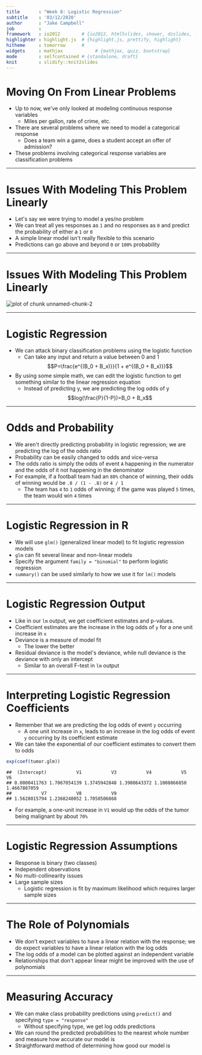 ```yaml
---
title       : "Week 8: Logistic Regression"
subtitle    : '03/12/2020'
author      : "Jake Campbell"
job         : 
framework   : io2012        # {io2012, html5slides, shower, dzslides, ...}
highlighter : highlight.js  # {highlight.js, prettify, highlight}
hitheme     : tomorrow      # 
widgets     : mathjax            # {mathjax, quiz, bootstrap}
mode        : selfcontained # {standalone, draft}
knit        : slidify::knit2slides
---
```




# Moving On From Linear Problems

- Up to now, we've only looked at modeling continuous response variables
  + Miles per gallon, rate of crime, etc.
- There are several problems where we need to model a categorical response
  + Does a team win a game, does a student accept an offer of admission?
- These problems involving categorical response variables are classification problems

---

# Issues With Modeling This Problem Linearly

- Let's say we were trying to model a yes/no problem
- We can treat all yes responses as `1` and no responses as `0` and predict the probability of either a `1` or `0`
- A simple linear model isn't really flexible to this scenario
- Predictions can go above and beyond `0` or `100%` probability

---

# Issues With Modeling This Problem Linearly

<img src="assets/fig/unnamed-chunk-2-1.png" title="plot of chunk unnamed-chunk-2" alt="plot of chunk unnamed-chunk-2" style="display: block; margin: auto;" />

---

# Logistic Regression

- We can attack binary classification problems using the logistic function
  + Can take any input and return a value between 0 and 1
  $$P=\frac{e^{(B_0 + B_x)}}{1 + e^{(B_0 + B_x)}}$$
- By using some simple math, we can edit the logistic function to get something similar to the linear regression equation
  + Instead of predicting y, we are predicting the log odds of y
  $$log(\frac{P}{1-P})=B_0 + B_x$$

---

# Odds and Probability

- We aren't directly predicting probability in logistic regression; we are predicting the log of the odds ratio
- Probability can be easily changed to odds and vice-versa
- The odds ratio is simply the odds of event `A` happening in the numerator and the odds of it not happening in the denominator
- For example, if a football team had an `80%` chance of winning, their odds of winning would be `.8 / (1 - .8)` or `4 / 1`
  + The team has `4` to `1` odds of winning; if the game was played `5` times, the team would win `4` times

---

# Logistic Regression in R

- We will use `glm()` (generalized linear model) to fit logistic regression models
- `glm` can fit several linear and non-linear models
- Specify the argument `family = "binomial"` to perform logistic regression
- `summary()` can be used similarly to how we use it for `lm()` models

---

# Logistic Regression Output

- Like in our `lm` output, we get coefficient estimates and p-values.
- Coefficient estimates are the increase in the log odds of `y` for a one unit increase in `x`
- Deviance is a measure of model fit
  + The lower the better
- Residual deviance is the model's deviance, while null deviance is the deviance with only an intercept
  + Similar to an overall F-test in `lm` output


---

# Interpreting Logistic Regression Coefficients

- Remember that we are predicting the log odds of event `y` occurring
  + A one unit increase in `x`, leads to an increase in the log odds of event `y` occurring by its coefficient estimate
- We can take the exponential of our coefficient estimates to convert them to odds

```r
exp(coef(tumor.glm))
```

```
##  (Intercept)           V1           V3           V4           V5           V6 
## 0.0000411763 1.7067054139 1.3745942848 1.3908643372 1.1008866850 1.4667887059 
##           V7           V8           V9 
## 1.5628015794 1.2368248052 1.7058506868
```
- For example, a one-unit increase in `V1` would up the odds of the tumor being malignant by about `70%`

---

# Logistic Regression Assumptions

- Response is binary (two classes)
- Independent observations
- No multi-collinearity issues
- Large sample sizes
  + Logistic regression is fit by maximum likelihood which requires larger sample sizes

---

# The Role of Polynomials

- We don't expect variables to have a linear relation with the response; we do expect variables to have a linear relation with the log odds
- The log odds of a model can be plotted against an independent variable
- Relationships that don't appear linear might be improved with the use of polynomials

---

# Measuring Accuracy

- We can make class probability predictions using `predict()` and specifying `type = "response"`
  + Without specifying type, we get log odds predictions
- We can round the predicted probabilities to the nearest whole number and measure how accurate our model is
- Straightforward method of determining how good our model is
